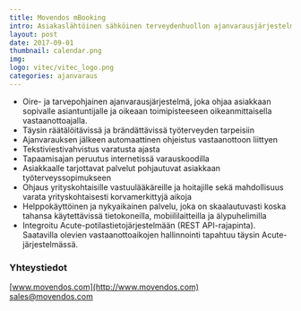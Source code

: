 ```yaml
---
title: Movendos mBooking
intro: Asiakaslähtöinen sähköinen terveydenhuollon ajanvarausjärjestelmä 
layout: post
date: 2017-09-01
thumbnail: calendar.png
img: 
logo: vitec/vitec_logo.png
categories: ajanvaraus
---
```


- Oire- ja tarvepohjainen ajanvarausjärjestelmä, joka ohjaa asiakkaan sopivalle asiantuntijalle ja oikeaan toimipisteeseen oikeanmittaisella vastaanottoajalla.
- Täysin räätälöitävissä ja brändättävissä työterveyden tarpeisiin
- Ajanvarauksen jälkeen automaattinen ohjeistus vastaanottoon liittyen 
- Tekstiviestivahvistus varatusta ajasta
- Tapaamisajan peruutus internetissä varauskoodilla
- Asiakkaalle tarjottavat palvelut pohjautuvat asiakkaan työterveyssopimukseen
- Ohjaus yrityskohtaisille vastuulääkäreille ja hoitajille sekä mahdollisuus varata yrityskohtaisesti korvamerkittyjä aikoja
- Helppokäyttöinen ja nykyaikainen palvelu, joka on skaalautuvasti koska tahansa käytettävissä tietokoneilla, mobiililaitteilla ja älypuhelimilla
- Integroitu Acute-potilastietojärjestelmään (REST API-rajapinta). Saatavilla olevien vastaanottoaikojen hallinnointi tapahtuu täysin Acute-järjestelmässä. 

### Yhteystiedot

[www.movendos.com](http://www.movendos.com)  
[sales@movendos.com](mailto://sales@movendos.com)

<a href="https://www.linkedin.com/company/movendos"><i class="fa fa-linkedin"></i></a> 
<a href="https://twitter.com/movendos"><i class="fa fa-twitter"></i></a>  

